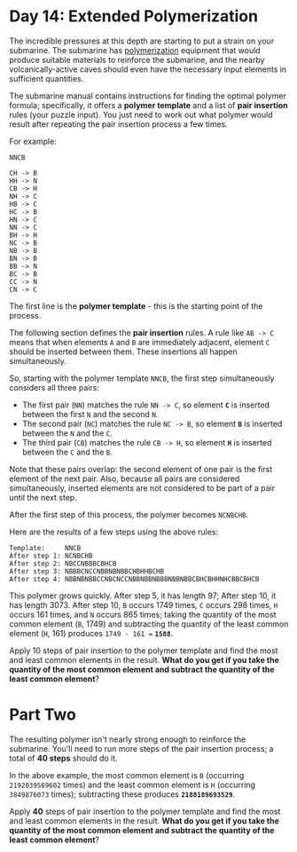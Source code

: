# Day 14: Extended Polymerization
The incredible pressures at this depth are starting to put a strain on your submarine. The submarine has 
[polymerization](https://en.wikipedia.org/wiki/Polymerization) equipment that would produce suitable materials to 
reinforce the submarine, and the nearby volcanically-active caves should even have the necessary input elements in 
sufficient quantities.

The submarine manual contains instructions for finding the optimal polymer formula; specifically, it offers a **polymer 
template** and a list of **pair insertion** rules (your puzzle input). You just need to work out what polymer would 
result after repeating the pair insertion process a few times.

For example:
```
NNCB

CH -> B
HH -> N
CB -> H
NH -> C
HB -> C
HC -> B
HN -> C
NN -> C
BH -> H
NC -> B
NB -> B
BN -> B
BB -> N
BC -> B
CC -> N
CN -> C
```
The first line is the **polymer template** - this is the starting point of the process.

The following section defines the **pair insertion** rules. A rule like `AB -> C` means that when elements `A` and `B` 
are immediately adjacent, element `C` should be inserted between them. These insertions all happen simultaneously.

So, starting with the polymer template `NNCB`, the first step simultaneously considers all three pairs:
* The first pair (`NN`) matches the rule `NN -> C`, so element **`C`** is inserted between the first `N` and the second 
`N`.
* The second pair (`NC`) matches the rule `NC -> B`, so element **`B`** is inserted between the `N` and the `C`.
* The third pair (`CB`) matches the rule `CB -> H`, so element **`H`** is inserted between the `C` and the `B`.

Note that these pairs overlap: the second element of one pair is the first element of the next pair. Also, because all 
pairs are considered simultaneously, inserted elements are not considered to be part of a pair until the next step.

After the first step of this process, the polymer becomes `NCNBCHB`.

Here are the results of a few steps using the above rules:
```
Template:     NNCB
After step 1: NCNBCHB
After step 2: NBCCNBBBCBHCB
After step 3: NBBBCNCCNBBNBNBBCHBHHBCHB
After step 4: NBBNBNBBCCNBCNCCNBBNBBNBBBNBBNBBCBHCBHHNHCBBCBHCB
```
This polymer grows quickly. After step 5, it has length 97; After step 10, it has length 3073. After step 10, `B` occurs 
1749 times, `C` occurs 298 times, `H` occurs 161 times, and `N` occurs 865 times; taking the quantity of the most common 
element (`B`, 1749) and subtracting the quantity of the least common element (`H`, 161) produces `1749 - 161 =` 
**`1588`**.

Apply 10 steps of pair insertion to the polymer template and find the most and least common elements in the result. 
**What do you get if you take the quantity of the most common element and subtract the quantity of the least common 
element**?

# Part Two
The resulting polymer isn't nearly strong enough to reinforce the submarine. You'll need to run more steps of the pair 
insertion process; a total of **40 steps** should do it.

In the above example, the most common element is `B` (occurring `2192039569602` times) and the least common element is 
`H` (occurring `3849876073` times); subtracting these produces **`2188189693529`**.

Apply **40** steps of pair insertion to the polymer template and find the most and least common elements in the result. 
**What do you get if you take the quantity of the most common element and subtract the quantity of the least common 
element**?

